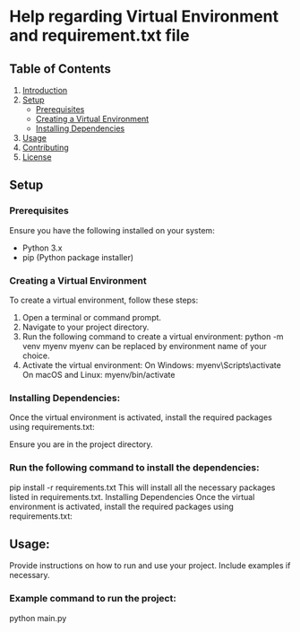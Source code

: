 # Help regarding Virtual Environment and requirement.txt file

## Table of Contents
1. [Introduction](#introduction)
2. [Setup](#setup)
    - [Prerequisites](#prerequisites)
    - [Creating a Virtual Environment](#creating-a-virtual-environment)
    - [Installing Dependencies](#installing-dependencies)
3. [Usage](#usage)
4. [Contributing](#contributing)
5. [License](#license)


## Setup

### Prerequisites
Ensure you have the following installed on your system:
- Python 3.x
- pip (Python package installer)

### Creating a Virtual Environment
To create a virtual environment, follow these steps:

1. Open a terminal or command prompt.
2. Navigate to your project directory.
3. Run the following command to create a virtual environment:
   python -m venv myenv
   myenv can be replaced by environment name of your choice.
4. Activate the virtual environment:
   On Windows:
   myenv\Scripts\activate
   On macOS and Linux:
   myenv/bin/activate

### Installing Dependencies:

Once the virtual environment is activated, install the required packages using requirements.txt:

Ensure you are in the project directory.

### Run the following command to install the dependencies:
pip install -r requirements.txt
This will install all the necessary packages listed in requirements.txt.
Installing Dependencies
Once the virtual environment is activated, install the required packages using requirements.txt:


## Usage:
Provide instructions on how to run and use your project. Include examples if necessary.

### Example command to run the project:
python main.py


